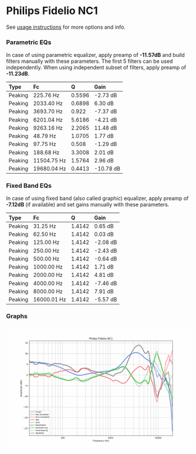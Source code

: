 # Philips Fidelio NC1
See [usage instructions](https://github.com/jaakkopasanen/AutoEq#usage) for more options and info.

### Parametric EQs
In case of using parametric equalizer, apply preamp of **-11.57dB** and build filters manually
with these parameters. The first 5 filters can be used independently.
When using independent subset of filters, apply preamp of **-11.23dB**.

| Type    | Fc          |      Q | Gain      |
|:--------|:------------|:-------|:----------|
| Peaking | 225.76 Hz   | 0.5596 | -2.73 dB  |
| Peaking | 2033.40 Hz  | 0.6898 | 6.30 dB   |
| Peaking | 3693.70 Hz  | 0.922  | -7.37 dB  |
| Peaking | 6201.04 Hz  | 5.6186 | -4.21 dB  |
| Peaking | 9263.16 Hz  | 2.2065 | 11.48 dB  |
| Peaking | 48.79 Hz    | 1.0705 | 1.77 dB   |
| Peaking | 97.75 Hz    | 0.508  | -1.29 dB  |
| Peaking | 188.68 Hz   | 3.3008 | 2.01 dB   |
| Peaking | 11504.75 Hz | 1.5764 | 2.96 dB   |
| Peaking | 19680.04 Hz | 0.4413 | -10.78 dB |

### Fixed Band EQs
In case of using fixed band (also called graphic) equalizer, apply preamp of **-7.12dB**
(if available) and set gains manually with these parameters.

| Type    | Fc          |      Q | Gain     |
|:--------|:------------|:-------|:---------|
| Peaking | 31.25 Hz    | 1.4142 | 0.65 dB  |
| Peaking | 62.50 Hz    | 1.4142 | 0.03 dB  |
| Peaking | 125.00 Hz   | 1.4142 | -2.08 dB |
| Peaking | 250.00 Hz   | 1.4142 | -2.43 dB |
| Peaking | 500.00 Hz   | 1.4142 | -0.64 dB |
| Peaking | 1000.00 Hz  | 1.4142 | 1.71 dB  |
| Peaking | 2000.00 Hz  | 1.4142 | 4.81 dB  |
| Peaking | 4000.00 Hz  | 1.4142 | -7.46 dB |
| Peaking | 8000.00 Hz  | 1.4142 | 7.91 dB  |
| Peaking | 16000.01 Hz | 1.4142 | -5.57 dB |

### Graphs
![](./Philips%20Fidelio%20NC1.png)